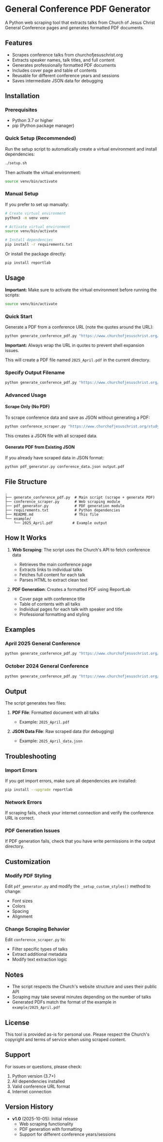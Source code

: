 # General Conference PDF Generator

A Python web scraping tool that extracts talks from Church of Jesus Christ General Conference pages and generates formatted PDF documents.

## Features

- Scrapes conference talks from churchofjesuschrist.org
- Extracts speaker names, talk titles, and full content
- Generates professionally formatted PDF documents
- Includes cover page and table of contents
- Reusable for different conference years and sessions
- Saves intermediate JSON data for debugging

## Installation

### Prerequisites

- Python 3.7 or higher
- pip (Python package manager)

### Quick Setup (Recommended)

Run the setup script to automatically create a virtual environment and install dependencies:

```bash
./setup.sh
```

Then activate the virtual environment:

```bash
source venv/bin/activate
```

### Manual Setup

If you prefer to set up manually:

```bash
# Create virtual environment
python3 -m venv venv

# Activate virtual environment
source venv/bin/activate

# Install dependencies
pip install -r requirements.txt
```

Or install the package directly:

```bash
pip install reportlab
```

## Usage

**Important:** Make sure to activate the virtual environment before running the scripts:

```bash
source venv/bin/activate
```

### Quick Start

Generate a PDF from a conference URL (note the quotes around the URL):

```bash
python generate_conference_pdf.py "https://www.churchofjesuschrist.org/study/general-conference/2025/04?lang=eng"
```

**Important:** Always wrap the URL in quotes to prevent shell expansion issues.

This will create a PDF file named `2025_April.pdf` in the current directory.

### Specify Output Filename

```bash
python generate_conference_pdf.py "https://www.churchofjesuschrist.org/study/general-conference/2025/04?lang=eng" my_conference.pdf
```

### Advanced Usage

#### Scrape Only (No PDF)

To scrape conference data and save as JSON without generating a PDF:

```bash
python conference_scraper.py "https://www.churchofjesuschrist.org/study/general-conference/2025/04?lang=eng"
```

This creates a JSON file with all scraped data.

#### Generate PDF from Existing JSON

If you already have scraped data in JSON format:

```bash
python pdf_generator.py conference_data.json output.pdf
```

## File Structure

```
.
├── generate_conference_pdf.py  # Main script (scrape + generate PDF)
├── conference_scraper.py       # Web scraping module
├── pdf_generator.py            # PDF generation module
├── requirements.txt            # Python dependencies
├── README.md                   # This file
└── example/
    └── 2025_April.pdf         # Example output
```

## How It Works

1. **Web Scraping**: The script uses the Church's API to fetch conference data
   - Retrieves the main conference page
   - Extracts links to individual talks
   - Fetches full content for each talk
   - Parses HTML to extract clean text

2. **PDF Generation**: Creates a formatted PDF using ReportLab
   - Cover page with conference title
   - Table of contents with all talks
   - Individual pages for each talk with speaker and title
   - Professional formatting and styling

## Examples

### April 2025 General Conference

```bash
python generate_conference_pdf.py "https://www.churchofjesuschrist.org/study/general-conference/2025/04?lang=eng"
```

### October 2024 General Conference

```bash
python generate_conference_pdf.py "https://www.churchofjesuschrist.org/study/general-conference/2024/10?lang=eng"
```

## Output

The script generates two files:

1. **PDF File**: Formatted document with all talks
   - Example: `2025_April.pdf`

2. **JSON Data File**: Raw scraped data (for debugging)
   - Example: `2025_April_data.json`

## Troubleshooting

### Import Errors

If you get import errors, make sure all dependencies are installed:

```bash
pip install --upgrade reportlab
```

### Network Errors

If scraping fails, check your internet connection and verify the conference URL is correct.

### PDF Generation Issues

If PDF generation fails, check that you have write permissions in the output directory.

## Customization

### Modify PDF Styling

Edit `pdf_generator.py` and modify the `_setup_custom_styles()` method to change:
- Font sizes
- Colors
- Spacing
- Alignment

### Change Scraping Behavior

Edit `conference_scraper.py` to:
- Filter specific types of talks
- Extract additional metadata
- Modify text extraction logic

## Notes

- The script respects the Church's website structure and uses their public API
- Scraping may take several minutes depending on the number of talks
- Generated PDFs match the format of the example in `example/2025_April.pdf`

## License

This tool is provided as-is for personal use. Please respect the Church's copyright and terms of service when using scraped content.

## Support

For issues or questions, please check:
1. Python version (3.7+)
2. All dependencies installed
3. Valid conference URL format
4. Internet connection

## Version History

- **v1.0** (2025-10-05): Initial release
  - Web scraping functionality
  - PDF generation with formatting
  - Support for different conference years/sessions

